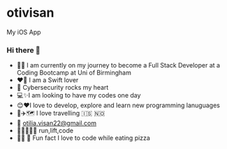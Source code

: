 # otivisan

My iOS App


### Hi there 👋




- 👩‍💻 I am currently on my journey to become a Full Stack Developer at a Coding Bootcamp at Uni of Birmingham
- ❤️‍🔥 I am a Swift lover
- 🙊 Cybersecurity rocks my heart 
- 💻✨I am looking to have my codes one day 
- 😊❤️I love to develop, explore and learn new programming lanuguages
- 🧳✈️🗺️ I love travelling 🇮🇸 🇳🇴 
- 📧 otilia.visan22@gmail.com
- 🏃‍♀️🏋️‍♀️🔥 run,lift,code 
- 👩‍💻 🍕 Fun fact I love to code while eating pizza

